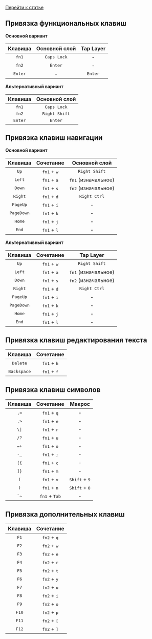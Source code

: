 [Перейти к статье](./README.md)

## Привязка функциональных клавиш

**Основной вариант**

|Клавиша|Основной слой|Tap Layer|
|:-----:|:-----------:|:--------:|
| <kbd>fn1</kbd> | <kbd>Caps Lock</kbd> |-|
| <kbd>fn2</kbd> | <kbd>Enter</kbd> |-|
| <kbd>Enter</kbd> | - | <kbd>Enter</kbd> |

**Альтернативный вариант**

|Клавиша|Основной слой|
|:-----:|:----------:|
| <kbd>fn1</kbd> | <kbd>Caps Lock</kbd> |
| <kbd>fn2</kbd> | <kbd>Right Shift</kbd> |
| <kbd>Enter</kbd> | <kbd>Enter</kbd> |

## Привязка клавиш навигации

**Основной вариант**

|Клавиша|Сочетание|Основной слой|
|:-----:|:-------:|:-----------:|
| <kbd>Up</kbd> | <kbd>fn1</kbd> + <kbd>w</kbd> | <kbd>Right Shift</kbd> |
| <kbd>Left</kbd> | <kbd>fn1</kbd> + <kbd>a</kbd> | <kbd>fn1</kbd> (изначальное) |
| <kbd>Down</kbd> | <kbd>fn1</kbd> + <kbd>s</kbd> | <kbd>fn2</kbd> (изначальное) |
| <kbd>Right</kbd> | <kbd>fn1</kbd> + <kbd>d</kbd> | <kbd>Right Ctrl</kbd> |
| <kbd>PageUp</kbd> | <kbd>fn1</kbd> + <kbd>i</kbd> |-|
| <kbd>PageDown</kbd> | <kbd>fn1</kbd> + <kbd>k</kbd> |-|
| <kbd>Home</kbd> | <kbd>fn1</kbd> + <kbd>j</kbd> |-|
| <kbd>End</kbd> | <kbd>fn1</kbd> + <kbd>l</kbd> |-|

**Альтернативный вариант**

|Клавиша|Сочетание|Tap Layer|
|:-----:|:-------:|:-------:|
| <kbd>Up</kbd> | <kbd>fn1</kbd> + <kbd>w</kbd> | <kbd>Right Shift</kbd> |
| <kbd>Left</kbd> | <kbd>fn1</kbd> + <kbd>a</kbd> | <kbd>fn1</kbd> (изначальное) |
| <kbd>Down</kbd> | <kbd>fn1</kbd> + <kbd>s</kbd> | <kbd>fn2</kbd> (изначальное) |
| <kbd>Right</kbd> | <kbd>fn1</kbd> + <kbd>d</kbd> | <kbd>Right Ctrl</kbd> |
| <kbd>PageUp</kbd> | <kbd>fn1</kbd> + <kbd>i</kbd> |-|
| <kbd>PageDown</kbd> | <kbd>fn1</kbd> + <kbd>k</kbd> |-|
| <kbd>Home</kbd> | <kbd>fn1</kbd> + <kbd>j</kbd> |-|
| <kbd>End</kbd> | <kbd>fn1</kbd> + <kbd>l</kbd> |-|

## Привязка клавиш редактирования текста

|Клавиша|Сочетание|
|:-----:|:-------:|
| <kbd>Delete</kbd> | <kbd>fn1</kbd> + <kbd>h</kbd> |
| <kbd>Backspace</kbd> | <kbd>fn1</kbd> + <kbd>f</kbd> |


## Привязка клавиш символов

|Клавиша|Сочетание|Макрос|
|:-----:|:-------:|:----:|
| <kbd>,&lt;</kbd> | <kbd>fn1</kbd> + <kbd>q</kbd> |-|
| <kbd>.&gt;</kbd> | <kbd>fn1</kbd> + <kbd>e</kbd> |-|
|  <kbd>\\&#124;</kbd> | <kbd>fn1</kbd> + <kbd>r</kbd> |-|
|  <kbd>/?</kbd> | <kbd>fn1</kbd> + <kbd>u</kbd> |-|
|  <kbd>=+</kbd> | <kbd>fn1</kbd> + <kbd>o</kbd> |-|
|  <kbd>-_</kbd> | <kbd>fn1</kbd> + <kbd>;</kbd> |-|
|  <kbd>[{</kbd> | <kbd>fn1</kbd> + <kbd>c</kbd> |-|
|  <kbd>]}</kbd> | <kbd>fn1</kbd> + <kbd>m</kbd> |-|
|  <kbd>(</kbd> | <kbd>fn1</kbd> + <kbd>v</kbd> |<kbd>Shift</kbd> + <kbd>9</kbd>|
|  <kbd>)</kbd> | <kbd>fn1</kbd> + <kbd>n</kbd> |<kbd>Shift</kbd> + <kbd>0</kbd>|
|  <kbd>`~</kbd> | <kbd>fn1</kbd> + <kbd>Tab</kbd> |-|


## Привязка дополнительных клавиш

|Клавиша|Сочетание|
|:-----:|:-------:|
| <kbd>F1</kbd> | <kbd>fn2</kbd> + <kbd>q</kbd> |
| <kbd>F2</kbd> | <kbd>fn2</kbd> + <kbd>w</kbd> |
| <kbd>F3</kbd> | <kbd>fn2</kbd> + <kbd>e</kbd> |
| <kbd>F4</kbd> | <kbd>fn2</kbd> + <kbd>r</kbd> |
| <kbd>F5</kbd> | <kbd>fn2</kbd> + <kbd>t</kbd> |
| <kbd>F6</kbd> | <kbd>fn2</kbd> + <kbd>y</kbd> |
| <kbd>F7</kbd> | <kbd>fn2</kbd> + <kbd>u</kbd> |
| <kbd>F8</kbd> | <kbd>fn2</kbd> + <kbd>i</kbd> |
| <kbd>F9</kbd> | <kbd>fn2</kbd> + <kbd>o</kbd> |
| <kbd>F10</kbd> | <kbd>fn2</kbd> + <kbd>p</kbd> |
| <kbd>F11</kbd> | <kbd>fn2</kbd> + <kbd>[</kbd> |
| <kbd>F12</kbd> | <kbd>fn2</kbd> + <kbd>]</kbd> |
